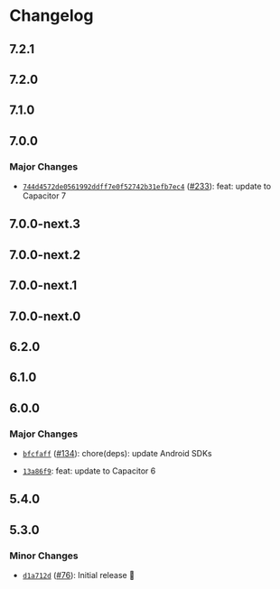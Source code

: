 # Changelog

## 7.2.1

## 7.2.0

## 7.1.0

## 7.0.0

### Major Changes

- [`744d4572de0561992ddff7e0f52742b31efb7ec4`](https://github.com/capawesome-team/capacitor-mlkit/commit/744d4572de0561992ddff7e0f52742b31efb7ec4) ([#233](https://github.com/capawesome-team/capacitor-mlkit/pull/233)): feat: update to Capacitor 7

## 7.0.0-next.3

## 7.0.0-next.2

## 7.0.0-next.1

## 7.0.0-next.0

## 6.2.0

## 6.1.0

## 6.0.0

### Major Changes

- [`bfcfaff`](https://github.com/capawesome-team/capacitor-mlkit/commit/bfcfaff900218f19b2b6bdfa27e940b02d451b24) ([#134](https://github.com/capawesome-team/capacitor-mlkit/pull/134)): chore(deps): update Android SDKs

* [`13a86f9`](https://github.com/capawesome-team/capacitor-mlkit/commit/13a86f9377d053ab29fe90b3ea059e95f3c39938): feat: update to Capacitor 6

## 5.4.0

## 5.3.0

### Minor Changes

- [`d1a712d`](https://github.com/capawesome-team/capacitor-mlkit/commit/d1a712d19a25728bdd2e68e9d6aa174a6e95fef3) ([#76](https://github.com/capawesome-team/capacitor-mlkit/pull/76)): Initial release 🎉
